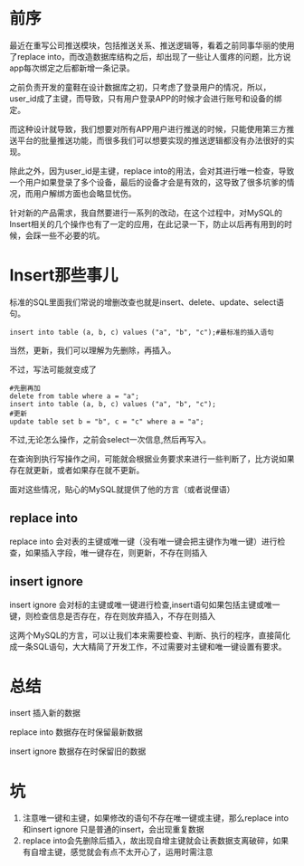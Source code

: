 # 前序

最近在重写公司推送模块，包括推送关系、推送逻辑等，看着之前同事华丽的使用了replace into，而改造数据库结构之后，却出现了一些让人蛋疼的问题，比方说app每次绑定之后都新增一条记录。

之前负责开发的童鞋在设计数据库之初，只考虑了登录用户的情况，所以，user_id成了主键，而导致，只有用户登录APP的时候才会进行账号和设备的绑定。

而这种设计就导致，我们想要对所有APP用户进行推送的时候，只能使用第三方推送平台的批量推送功能，而很多我们可以想要实现的推送逻辑都没有办法很好的实现。

除此之外，因为user_id是主键，replace into的用法，会对其进行唯一检查，导致一个用户如果登录了多个设备，最后的设备才会是有效的，这导致了很多坑爹的情况，而用户解绑方面也会略显忧伤。

针对新的产品需求，我自然要进行一系列的改动，在这个过程中，对MySQL的Insert相关的几个操作也有了一定的应用，在此记录一下，防止以后再有用到的时候，会踩一些不必要的坑。

# Insert那些事儿

标准的SQL里面我们常说的增删改查也就是insert、delete、update、select语句。


```mysql
insert into table (a, b, c) values ("a", "b", "c");#最标准的插入语句
```


当然，更新，我们可以理解为先删除，再插入。

不过，写法可能就变成了


```mysql
#先删再加
delete from table where a = "a";
insert into table (a, b, c) values ("a", "b", "c");
#更新
update table set b = "b", c = "c" where a = "a";
```


不过,无论怎么操作，之前会select一次信息,然后再写入。

在查询到执行写操作之间，可能就会根据业务要求来进行一些判断了，比方说如果存在就更新，或者如果存在就不更新。

面对这些情况，贴心的MySQL就提供了他的方言（或者说俚语）

## replace into

replace into 会对表的主键或唯一键（没有唯一键会把主键作为唯一键）进行检查，如果插入字段，唯一键存在，则更新，不存在则插入

## insert ignore

insert ignore 会对标的主键或唯一键进行检查,insert语句如果包括主键或唯一键，则检查信息是否存在，存在则放弃插入，不存在则插入

这两个MySQL的方言，可以让我们本来需要检查、判断、执行的程序，直接简化成一条SQL语句，大大精简了开发工作，不过需要对主键和唯一键设置有要求。

# 总结

insert 插入新的数据

replace into 数据存在时保留最新数据

insert ignore 数据存在时保留旧的数据

# 坑

1. 注意唯一键和主键，如果修改的语句不存在唯一键或主键，那么replace into和insert ignore 只是普通的insert，会出现重复数据
2. replace into会先删除后插入，故出现自增主键就会让表数据支离破碎，如果有自增主键，感觉就会有点不太开心了，运用时需注意
